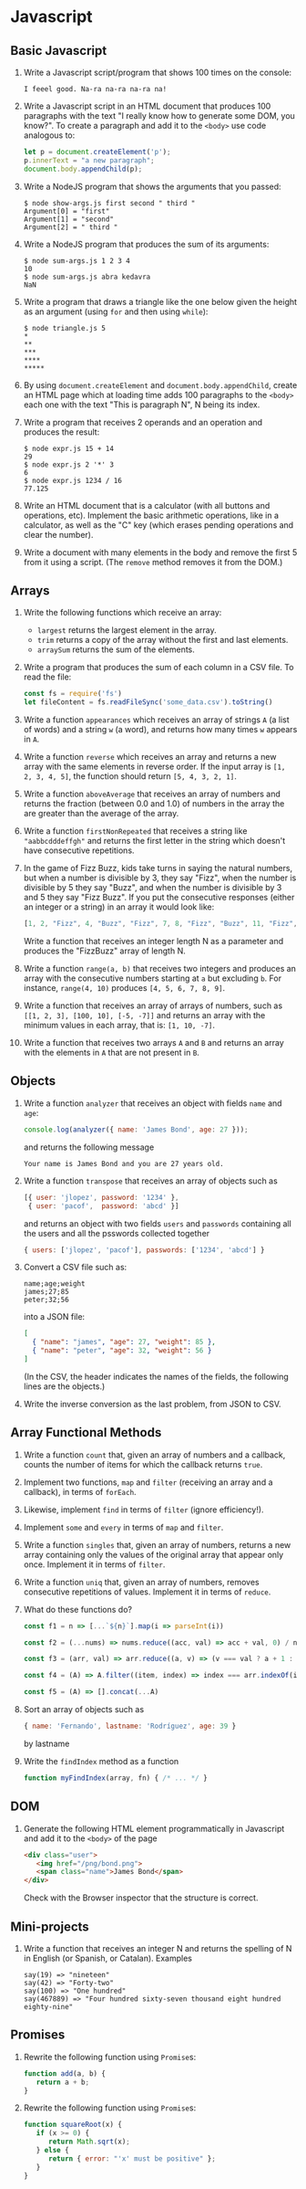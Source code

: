 
Javascript
==========

Basic Javascript
----------------

1. Write a Javascript script/program that shows 100 times on the console:

   ```
   I feeel good. Na-ra na-ra na-ra na!
   ```

1. Write a Javascript script in an HTML document that produces 100 paragraphs
   with the text "I really know how to generate some DOM, you know?". To create
   a paragraph and add it to the ``<body>`` use code analogous to:
   ```js
   let p = document.createElement('p');
   p.innerText = "a new paragraph";
   document.body.appendChild(p);
   ```

1. Write a NodeJS program that shows the arguments that you passed:
   
   ```
   $ node show-args.js first second " third " 
   Argument[0] = "first"
   Argument[1] = "second"
   Argument[2] = " third "
   ```

1. Write a NodeJS program that produces the sum of its arguments:

   ```
   $ node sum-args.js 1 2 3 4
   10
   $ node sum-args.js abra kedavra
   NaN
   ```

1. Write a program that draws a triangle like the one below given the height
   as an argument (using ``for`` and then using ``while``):

   ```
   $ node triangle.js 5
   *
   **
   ***
   ****
   *****
   ```

1. By using ``document.createElement`` and ``document.body.appendChild``, create
   an HTML page which at loading time adds 100 paragraphs to the ``<body>`` each
   one with the text "This is paragraph N", N being its index.

1. Write a program that receives 2 operands and an operation and produces the result:

   ```
   $ node expr.js 15 + 14
   29
   $ node expr.js 2 '*' 3
   6
   $ node expr.js 1234 / 16
   77.125
   ```

1. Write an HTML document that is a calculator (with all buttons and operations,
   etc). Implement the basic arithmetic operations, like in a calculator, as
   well as the "C" key (which erases pending operations and clear the number).

1. Write a document with many elements in the body and remove the first 5 from
   it using a script. (The ``remove`` method removes it from the DOM.)


Arrays
------

1. Write the following functions which receive an array:
   * ``largest`` returns the largest element in the array.
   * ``trim`` returns a copy of the array without the first and last elements.
   * ``arraySum`` returns the sum of the elements.

2. Write a program that produces the sum of each column in a CSV file.
   To read the file:

   ```js
   const fs = require('fs')
   let fileContent = fs.readFileSync('some_data.csv').toString()
   ```

3. Write a function ``appearances`` which receives an array of strings ``A`` (a
   list of words) and a string ``w`` (a word), and returns how many times ``w``
   appears in ``A``.

4. Write a function ``reverse`` which receives an array and returns a new array
   with the same elements in reverse order. If the input array is ``[1, 2, 3, 4, 5]``, 
   the function should return ``[5, 4, 3, 2, 1]``.

5. Write a function ``aboveAverage`` that receives an array of numbers and
   returns the fraction (between 0.0 and 1.0) of numbers in the array the are
   greater than the average of the array.

6. Write a function ``firstNonRepeated`` that receives a string like
   ``"aabbcdddeffgh"`` and returns the first letter in the string which doesn't
   have consecutive repetitions. 

7. In the game of Fizz Buzz, kids take turns in saying the natural numbers, but
   when a number is divisible by 3, they say "Fizz", when the number is
   divisible by 5 they say "Buzz", and when the number is divisible by 3 and 5
   they say "Fizz Buzz". If you put the consecutive responses (either an integer
   or a string) in an array it would look like:
   ```js
   [1, 2, "Fizz", 4, "Buzz", "Fizz", 7, 8, "Fizz", "Buzz", 11, "Fizz", 13, 14, "FizzBuzz", ...]
   ```
   Write a function that receives an integer length N as a parameter and
   produces the "FizzBuzz" array of length N.

8. Write a function ``range(a, b)`` that receives two integers and produces an
   array with the consecutive numbers starting at ``a`` but excluding ``b``. For
   instance, ``range(4, 10)`` produces ``[4, 5, 6, 7, 8, 9]``.

9. Write a function that receives an array of arrays of numbers, such as 
   ``[[1, 2, 3], [100, 10], [-5, -7]]`` and returns an array with the minimum 
   values in each array, that is: ``[1, 10, -7]``.

10. Write a function that receives two arrays ``A`` and ``B`` and returns an
    array with the elements in ``A`` that are not present in ``B``.

Objects
-------

1. Write a function ``analyzer`` that receives an object with fields ``name`` and
   ``age``:
   ```js
   console.log(analyzer({ name: 'James Bond', age: 27 }));
   ```
   and returns the following message
   ```
   Your name is James Bond and you are 27 years old.
   ```

2. Write a function ``transpose`` that receives an array of objects such as
   ```js
   [{ user: 'jlopez', password: '1234' }, 
    { user: 'pacof',  password: 'abcd' }]
   ```
   and returns an object with two fields ``users`` and ``passwords`` containing
   all the users and all the psswords collected together
   ```js
   { users: ['jlopez', 'pacof'], passwords: ['1234', 'abcd'] }
   ```

3. Convert a CSV file such as:
   ```
   name;age;weight
   james;27;85
   peter;32;56
   ```
   into a JSON file:
   ```json
   [
     { "name": "james", "age": 27, "weight": 85 },
     { "name": "peter", "age": 32, "weight": 56 }
   ]
   ```
   (In the CSV, the header indicates the names of the fields, the following lines are the objects.)

4. Write the inverse conversion as the last problem, from JSON to CSV.


Array Functional Methods
------------------------

1. Write a function ``count`` that, given an array of numbers and a callback,
   counts the number of items for which the callback returns ``true``.

2. Implement two functions, ``map`` and ``filter`` (receiving
   an array and a callback), in terms of ``forEach``.

3. Likewise, implement ``find`` in terms of ``filter`` (ignore efficiency!).

4. Implement ``some`` and ``every`` in terms of ``map`` and ``filter``.

5. Write a function ``singles`` that, given an array of numbers, returns a new
   array containing only the values of the original array that appear only once.
   Implement it in terms of ``filter``.

6. Write a function ``uniq`` that, given an array of numbers, removes
   consecutive repetitions of values. Implement it in terms of ``reduce``.

7. What do these functions do?
   ```js
   const f1 = n => [...`${n}`].map(i => parseInt(i))

   const f2 = (...nums) => nums.reduce((acc, val) => acc + val, 0) / nums.length

   const f3 = (arr, val) => arr.reduce((a, v) => (v === val ? a + 1 : a), 0)

   const f4 = (A) => A.filter((item, index) => index === arr.indexOf(item))

   const f5 = (A) => [].concat(...A)
   ```

8. Sort an array of objects such as 
   ```js
   { name: 'Fernando', lastname: 'Rodríguez', age: 39 }
   ```
   by lastname

9. Write the ``findIndex`` method as a function
   ```js
   function myFindIndex(array, fn) { /* ... */ }
   ```

DOM
---

1. Generate the following HTML element programmatically in Javascript and add it
   to the ``<body>`` of the page
   ```html
   <div class="user">
      <img href="/png/bond.png">
      <span class="name">James Bond</span>
   </div>
   ```
   Check with the Browser inspector that the structure is correct.


Mini-projects
-------------

1. Write a function that receives an integer N and returns the spelling of N
   in English (or Spanish, or Catalan). Examples
   ```
   say(19) => "nineteen"
   say(42) => "Forty-two"
   say(100) => "One hundred"
   say(467889) => "Four hundred sixty-seven thousand eight hundred eighty-nine"
   ```

Promises
--------

1. Rewrite the following function using ``Promise``s:
   ```js
   function add(a, b) {
      return a + b;
   }
   ```

2. Rewrite the following function using ``Promise``s:
   ```js
   function squareRoot(x) {
      if (x >= 0) {
         return Math.sqrt(x);
      } else {
         return { error: "'x' must be positive" };
      }
   }
   ```
